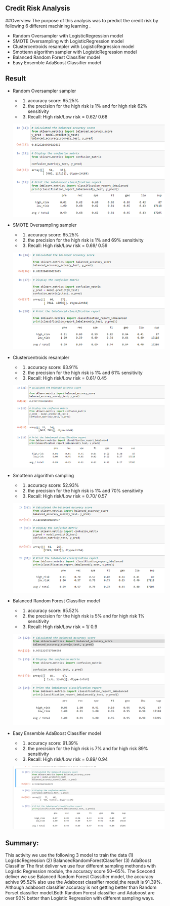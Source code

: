 ## Credit Risk Analysis 

##Overview
The purpose of this analysis was to predict the credit risk by following 6 different  machining learning . 
* Random Oversampler with LogisticRegression model
* SMOTE Oversampling with LogisticRegression model
* Clustercentroids resampler with LogisticRegression model
* Smottenn algorithm sampler with LogisticRegression model
* Balanced Random Forest Classifier model
* Easy Ensemble AdaBoost Classifier model

## Result

* Random Oversampler sampler
  * 1. accuracy score: 65.25% 
  * 2. the precision for the high risk is 1% and for high risk 62% sensitivity
  * 3. Recall: High risk/Low risk = 0.62/ 0.68 

  ![fig](https://github.com/violetqq0221/Credit_Risk_Analysis_2/blob/main/Navie_random_oversampling.PNG)
  
  
* SMOTE Oversampling sampler
  * 1. accuracy score: 65.25% 
  * 2. the precision for the high risk is 1% and 69% sensitivity
  * 3. Recall: High risk/Low risk = 0.69/ 0.59

  ![fig](https://github.com/violetqq0221/Credit_Risk_Analysis_2/blob/main/SMOTE.PNG)


* Clustercentroids resampler
  * 1. accuracy score: 63.91% 
  * 2. the precision for the high risk is 1% and 61% sensitivity 
  * 3. Recall: High risk/Low risk = 0.61/ 0.45 

  ![fig](https://github.com/violetqq0221/Credit_Risk_Analysis_2/blob/main/ClusterCentroids.PNG)


* Smottenn algorithm sampling
  * 1. accuracy score: 52.93% 
  * 2. the precision for the high risk is 1% and 70% sensitivity 
  * 3. Recall: High risk/Low risk = 0.70/ 0.57 

  ![fig](https://github.com/violetqq0221/Credit_Risk_Analysis_2/blob/main/SMOTEENN.PNG)


* Balanced Random Forest Classifier model
  * 1. accuracy score: 95.52% 
  * 2. the precision for the high risk is 5% and for high risk 1% sensitivity  
  * 3. Recall: High risk/Low risk = 1/ 0.9 

  ![fig](https://github.com/violetqq0221/Credit_Risk_Analysis_2/blob/main/RandomForestClassifier.PNG)


* Easy Ensemble AdaBoost Classifier model
  * 1. accuracy score: 91.39% 
  * 2. the precision for the high risk is 7% and for high risk 89% sensitivity 
  * 3. Recall: High risk/Low risk = 0.89/ 0.94 

  ![fig](https://github.com/violetqq0221/Credit_Risk_Analysis_2/blob/main/Easy%20Ensemble%20AdaBoost%20Classifier.PNG)


## Summary: 

 This activity we use the following 3 model to train the data
 (1) LogisticRegression
 (2) BalancedRandomForestClassifier
 (3) AdaBoost Classifier
    The first deliver we use four different sampling methonds with Logistic Regression module, the accuracy score 50~65%.
    The Scecond deliver we use Balanced Random Forest Classifier model, the accuracy achive 95.52% also use the Adaboost classifier model,the result is 91.39%. Although adaboost classifier accuracy is not getting better than Random Forset classifier model.Both Random Forest classifier and Adaboost are over 90% better than Logistic Regression with different sampling ways. 
 
 